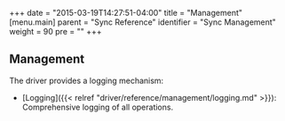 +++
date = "2015-03-19T14:27:51-04:00"
title = "Management"
[menu.main]
  parent = "Sync Reference"
  identifier = "Sync Management"
  weight = 90
  pre = "<i class='fa'></i>"
+++

## Management

The driver provides a logging mechanism:

- [Logging]({{< relref "driver/reference/management/logging.md" >}}): Comprehensive logging of all operations.
